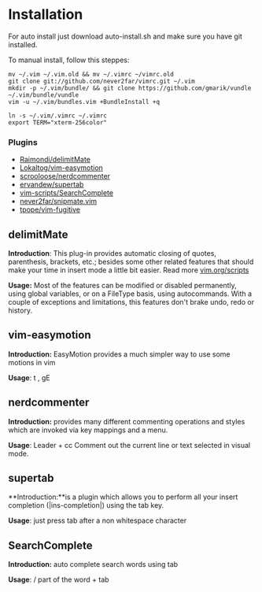 Installation
============

For auto install just download auto-install.sh and make sure you have git installed.

To manual install, follow this steppes:

    mv ~/.vim ~/.vim.old && mv ~/.vimrc ~/vimrc.old
    git clone git://github.com/never2far/vimrc.git ~/.vim
    mkdir -p ~/.vim/bundle/ && git clone https://github.com/gmarik/vundle ~/.vim/bundle/vundle
    vim -u ~/.vim/bundles.vim +BundleInstall +q

    ln -s ~/.vim/.vimrc ~/.vimrc
    export TERM="xterm-256color"


### Plugins

* [Raimondi/delimitMate](https://github.com/Raimondi/delimitMate)
* [Lokaltog/vim-easymotion](https://github.com/Lokaltog/vim-easymotion)
* [scrooloose/nerdcommenter](http://github.com/scrooloose/nerdcommenter)
* [ervandew/supertab](https://github.com/ervandew/supertab)
* [vim-scripts/SearchComplete](https://github.com/vim-scripts/SearchComplete)
* [never2far/snipmate.vim](https://github.com/never2far/snipmate.vim)
* [tpope/vim-fugitive](http://github.com/tpope/vim-fugitive)

## delimitMate

**Introduction**: This plug-in provides automatic closing of quotes, parenthesis, brackets, etc.; besides some other related features
that should make your time in insert mode a little bit easier. Read more [vim.org/scripts](http://www.vim.org/scripts/script.php?script_id=2754)

**Usage:** Most of the features can be modified or disabled permanently, using global variables, or on a FileType basis,
using autocommands. With a couple of exceptions and limitations, this features don't brake undo, redo or history.


## vim-easymotion

**Introduction:** EasyMotion provides a much simpler way to use some motions in vim

**Usage**: <Leader><Leader>t , <Leader><Leader>gE

## nerdcommenter

**Introduction:** provides many different commenting operations and styles which are invoked via key mappings and a menu.

**Usage**: Leader + cc Comment out the current line or text selected in visual mode.

##  supertab

**Introduction:**is a plugin which allows you to perform all your insert completion (|ins-completion|) using the tab key.

**Usage**: just press tab after a non whitespace character

##  SearchComplete

**Introduction:** auto complete search words using tab

**Usage**: / part of the word + tab
